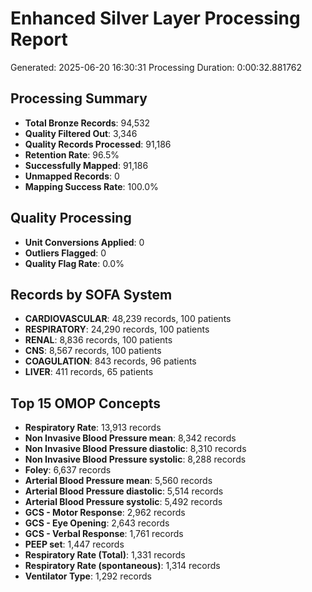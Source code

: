 # Enhanced Silver Layer Processing Report
Generated: 2025-06-20 16:30:31
Processing Duration: 0:00:32.881762

## Processing Summary
- **Total Bronze Records**: 94,532
- **Quality Filtered Out**: 3,346
- **Quality Records Processed**: 91,186
- **Retention Rate**: 96.5%
- **Successfully Mapped**: 91,186
- **Unmapped Records**: 0
- **Mapping Success Rate**: 100.0%

## Quality Processing
- **Unit Conversions Applied**: 0
- **Outliers Flagged**: 0
- **Quality Flag Rate**: 0.0%

## Records by SOFA System
- **CARDIOVASCULAR**: 48,239 records, 100 patients
- **RESPIRATORY**: 24,290 records, 100 patients
- **RENAL**: 8,836 records, 100 patients
- **CNS**: 8,567 records, 100 patients
- **COAGULATION**: 843 records, 96 patients
- **LIVER**: 411 records, 65 patients

## Top 15 OMOP Concepts
- **Respiratory Rate**: 13,913 records
- **Non Invasive Blood Pressure mean**: 8,342 records
- **Non Invasive Blood Pressure diastolic**: 8,310 records
- **Non Invasive Blood Pressure systolic**: 8,288 records
- **Foley**: 6,637 records
- **Arterial Blood Pressure mean**: 5,560 records
- **Arterial Blood Pressure diastolic**: 5,514 records
- **Arterial Blood Pressure systolic**: 5,492 records
- **GCS - Motor Response**: 2,962 records
- **GCS - Eye Opening**: 2,643 records
- **GCS - Verbal Response**: 1,761 records
- **PEEP set**: 1,447 records
- **Respiratory Rate (Total)**: 1,331 records
- **Respiratory Rate (spontaneous)**: 1,314 records
- **Ventilator Type**: 1,292 records